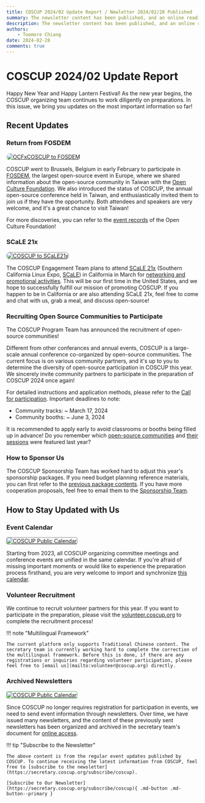 ```yaml
---
title: COSCUP 2024/02 Update Report / Newletter 2024/02/28 Published
summary: The newsletter content has been published, and an online reading version.
description: The newsletter content has been published, and an online reading version.
authors:
    - Toomore Chiang
date: 2024-02-28
comments: true
---
```


# COSCUP 2024/02 Update Report

Happy New Year and Happy Lantern Festival! As the new year begins, the COSCUP organizing team continues to work diligently on preparations. In this issue, we bring you updates on the most important information so far!

## Recent Updates

### Return from FOSDEM

<a href="https://ocf.tw/en/p/global/fosdem-2024/"><img src="https://volunteer.coscup.org/img/2024/fosdem-booth-2.jpg" alt="OCFxCOSCUP to FOSDEM" title="OCFxCOSCUP to FOSDEM" style="border-radius: 8px;border:1px solid hsl(142, 52%, 96%);"></a>

COSCUP went to Brussels, Belgium in early February to participate in [FOSDEM](https://fosdem.org/), the largest open-source event in Europe, where we shared information about the open-source community in Taiwan with the [Open Culture Foundation](https://ocf.tw/en/). We also introduced the status of COSCUP, the annual open-source conference held in Taiwan, and enthusiastically invited them to join us if they have the opportunity. Both attendees and speakers are very welcome, and it's a great chance to visit Taiwan!

For more discoveries, you can refer to the [event records](https://ocf.tw/p/global/fosdem-2024/) of the Open Culture Foundation!

### SCaLE 21x

<a href="https://www.socallinuxexpo.org/scale/21x/sponsor/conference-open-source-coders-users-and-promoters"><img src="https://volunteer.coscup.org/img/2024/2024_coscup_scale21x_flight.png" alt="COSCUP to SCaLE21x" title="COSCUP to SCaLE21x" style="border-radius: 1180px;border:1px solid hsl(0, 0%, 50%);"></a>

The COSCUP Engagement Team plans to attend [SCaLE 21x](https://www.socallinuxexpo.org/scale/21x) (Southern California Linux Expo, [SCaLE](https://www.socallinuxexpo.org/scale/21x/about-scale)) in California in March for [networking and promotional activities](https://www.socallinuxexpo.org/scale/21x/sponsor/conference-open-source-coders-users-and-promoters). This will be our first time in the United States, and we hope to successfully fulfill our mission of promoting COSCUP. If you happen to be in California or are also attending SCaLE 21x, feel free to come and chat with us, grab a meal, and discuss open-source!

### Recruiting Open Source Communities to Participate

The COSCUP Program Team has announced the recruitment of open-source communities!

Different from other conferances and annual events, COSCUP is a large-scale annual conference co-organized by open-source communities. The current focus is on various community partners, and it's up to you to determine the diversity of open-source participation in COSCUP this year. We sincerely invite community partners to participate in the preparation of COSCUP 2024 once again!

For detailed instructions and application methods, please refer to the [Call for participation](https://blog.coscup.org/2024/02/blog-post.html#anchor2). Important deadlines to note:

- Community tracks: ~ March 17, 2024
- Community booths: ~ June 3, 2024

It is recommended to apply early to avoid classrooms or booths being filled up in advance! Do you remember which [open-source communities](https://coscup.org/2023/en/community) and [their sessions](https://coscup.org/2023/en/session) were featured last year?

### How to Sponsor Us

The COSCUP Sponsorship Team has worked hard to adjust this year's sponsorship packages. If you need budget planning reference materials, you can first refer to the [previous package contents](https://coscup.org/2023/en/sponsor). If you have more cooperation proposals, feel free to email them to the [Sponsorship Team](mailto:sponsorship@coscup.org).

## How to Stay Updated with Us

### Event Calendar

<a href="https://volunteer.coscup.org/docs/about_coscup/calendar/"><img src="https://volunteer.coscup.org/img/2024/2024_coscup_calendar.png" alt="COSCUP Public Calendar" title="COSCUP Public Calendar" style="border-radius: 4px;border:1px solid hsl(0, 0%, 50%);"></a>

Starting from 2023, all COSCUP organizing committee meetings and conference events are unified in the same calendar. If you're afraid of missing important moments or would like to experience the preparation process firsthand, you are very welcome to import and synchronize [this calendar](https://volunteer.coscup.org/docs/about_coscup/calendar/).

### Volunteer Recruitment

We continue to recruit volunteer partners for this year. If you want to participate in the preparation, please visit the [volunteer.coscup.org](https://volunteer.coscup.org/) to complete the recruitment process!

!!! note "Multilingual Framework"

    The current platform only supports Traditional Chinese content. The secretary team is currently working hard to complete the correction of the multilingual framework. Before this is done, if there are any registrations or inquiries regarding volunteer participation, please feel free to [email us](mailto:volunteer@coscup.org) directly.

### Archived Newsletters

<a href="https://volunteer.coscup.org/docs/about_coscup/newsletters/overview/"><img src="https://volunteer.coscup.org/img/2024/2024_archived_newsletters.png" alt="COSCUP Public Calendar" title="COSCUP Public Calendar" style="border-radius: 4px;border:1px solid hsl(121.8, 39.2%, 49%);"></a>

Since COSCUP no longer requires registration for participation in events, we need to send event information through newsletters. Over time, we have issued many newsletters, and the content of these previously sent newsletters has been organized and archived in the secretary team's document for [online access](https://volunteer.coscup.org/docs/about_coscup/newsletters/overview/).

!!! tip "Subscribe to the Newsletter"

    The above content is from the regular event updates published by COSCUP. To continue receiving the latest information from COSCUP, feel free to [subscribe to the newsletter](https://secretary.coscup.org/subscribe/coscup).

    [Subscribe to Our Newsletter](https://secretary.coscup.org/subscribe/coscup){ .md-button .md-button--primary }
